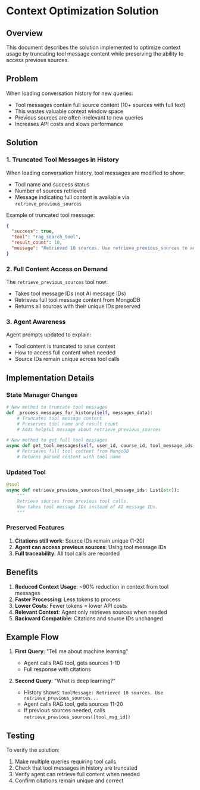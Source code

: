 # Context Optimization Solution

## Overview

This document describes the solution implemented to optimize context usage by truncating tool message content while preserving the ability to access previous sources.

## Problem

When loading conversation history for new queries:
- Tool messages contain full source content (10+ sources with full text)
- This wastes valuable context window space
- Previous sources are often irrelevant to new queries
- Increases API costs and slows performance

## Solution

### 1. Truncated Tool Messages in History

When loading conversation history, tool messages are modified to show:
- Tool name and success status
- Number of sources retrieved
- Message indicating full content is available via `retrieve_previous_sources`

Example of truncated tool message:
```json
{
  "success": true,
  "tool": "rag_search_tool",
  "result_count": 10,
  "message": "Retrieved 10 sources. Use retrieve_previous_sources to access full content."
}
```

### 2. Full Content Access on Demand

The `retrieve_previous_sources` tool now:
- Takes tool message IDs (not AI message IDs)
- Retrieves full tool message content from MongoDB
- Returns all sources with their unique IDs preserved

### 3. Agent Awareness

Agent prompts updated to explain:
- Tool content is truncated to save context
- How to access full content when needed
- Source IDs remain unique across tool calls

## Implementation Details

### State Manager Changes

```python
# New method to truncate tool messages
def _process_messages_for_history(self, messages_data):
    # Truncates tool message content
    # Preserves tool name and result count
    # Adds helpful message about retrieve_previous_sources

# New method to get full tool messages
async def get_tool_messages(self, user_id, course_id, tool_message_ids):
    # Retrieves full tool content from MongoDB
    # Returns parsed content with tool name
```

### Updated Tool

```python
@tool
async def retrieve_previous_sources(tool_message_ids: List[str]):
    """
    Retrieve sources from previous tool calls.
    Now takes tool message IDs instead of AI message IDs.
    """
```

### Preserved Features

1. **Citations still work**: Source IDs remain unique (1-20)
2. **Agent can access previous sources**: Using tool message IDs
3. **Full traceability**: All tool calls are recorded

## Benefits

1. **Reduced Context Usage**: ~90% reduction in context from tool messages
2. **Faster Processing**: Less tokens to process
3. **Lower Costs**: Fewer tokens = lower API costs
4. **Relevant Context**: Agent only retrieves sources when needed
5. **Backward Compatible**: Citations and source IDs unchanged

## Example Flow

1. **First Query**: "Tell me about machine learning"
   - Agent calls RAG tool, gets sources 1-10
   - Full response with citations

2. **Second Query**: "What is deep learning?"
   - History shows: `ToolMessage: Retrieved 10 sources. Use retrieve_previous_sources...`
   - Agent calls RAG tool, gets sources 11-20
   - If previous sources needed, calls `retrieve_previous_sources([tool_msg_id])`

## Testing

To verify the solution:
1. Make multiple queries requiring tool calls
2. Check that tool messages in history are truncated
3. Verify agent can retrieve full content when needed
4. Confirm citations remain unique and correct
